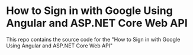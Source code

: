 # How to Sign in with Google Using Angular and ASP.NET Core Web API

This repo contains the source code for the "How to Sign in with Google Using Angular and ASP.NET Core Web API"
